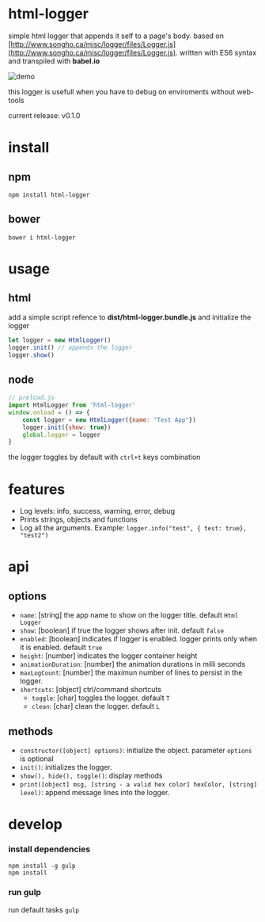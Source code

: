 
html-logger
===========
simple html logger that appends it self to a page's body. based on [http://www.songho.ca/misc/logger/files/Logger.js](http://www.songho.ca/misc/logger/files/Logger.js).
written with ES6 syntax and transpiled with **babel.io**

![demo](https://github.com/b1tdust/html-logger/blob/release/v0.1.0/screenshots/demo.gif?raw=true)

this logger is usefull when you have to debug on enviroments without web-tools

current release: v0.1.0

install
=======
## npm
```
npm install html-logger
```

## bower
```
bower i html-logger
```

usage
=====
## html
add a simple script refence to **dist/html-logger.bundle.js** and initialize the logger
```js
let logger = new HtmlLogger()
logger.init() // appends the logger
logger.show()
```

## node
```js
// preload.js
import HtmlLogger from 'html-logger'
window.onload = () => {
    const logger = new HtmlLogger({name: "Test App"})
    logger.init({show: true})
    global.logger = logger
}
```

the logger toggles by default with `ctrl+t` keys combination

features
========
* Log levels: info, success, warning, error, debug
* Prints strings, objects and functions
* Log all the arguments. Example: `logger.info("test", { test: true}, "test2")`

api
===
## options
* `name`: [string] the app name to show on the logger title. default `Html Logger`
* `show`: [boolean] if true the logger shows after init. default `false`  
* `enabled`: [boolean] indicates if logger is enabled. logger prints only when it is enabled. default `true`
* `height`: [number] indicates the logger container height
* `animationDuration`: [number] the animation durations in milli seconds
* `maxLogCount`: [number] the maximun number of lines to persist in the logger.
* `shortcuts`: [object] ctrl/command shortcuts
    * `toggle`: [char] toggles the logger. default `T`
    * `clean`: [char] clean the logger. default `L`

## methods
* `constructor([object] options)`: initialize the object. parameter `options` is optional
* `init()`: initializes the logger.
* `show(), hide(), toggle()`: display methods
* `print([object] msg, [string - a valid hex color] hexColor, [string] level)`: append message lines into the logger.

develop
=======
### install dependencies
```
npm install -g gulp
npm install
``` 
### run gulp
run default tasks
`gulp`

